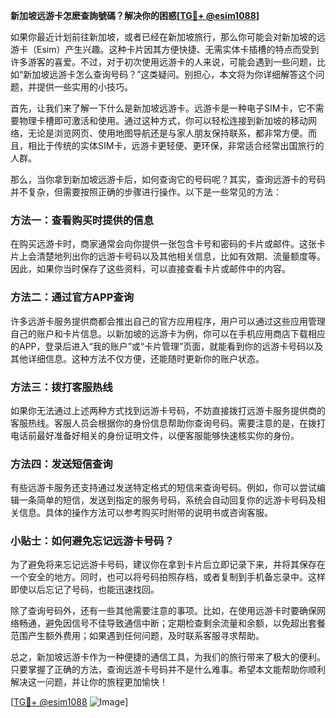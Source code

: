 **新加坡远游卡怎麽查詢號碼？解决你的困惑[[TG💪+ @esim1088](https://t.me/s/esim1088)]**

如果你最近计划前往新加坡，或者已经在新加坡旅行，那么你可能会对新加坡的远游卡（Esim）产生兴趣。这种卡片因其方便快捷、无需实体卡插槽的特点而受到许多游客的喜爱。不过，对于初次使用远游卡的人来说，可能会遇到一些问题，比如“新加坡远游卡怎么查询号码？”这类疑问。别担心，本文将为你详细解答这个问题，并提供一些实用的小技巧。

首先，让我们来了解一下什么是新加坡远游卡。远游卡是一种电子SIM卡，它不需要物理卡槽即可激活和使用。通过这种方式，你可以轻松连接到新加坡的移动网络，无论是浏览网页、使用地图导航还是与家人朋友保持联系，都非常方便。而且，相比于传统的实体SIM卡，远游卡更轻便、更环保，非常适合经常出国旅行的人群。

那么，当你拿到新加坡远游卡后，如何查询它的号码呢？其实，查询远游卡的号码并不复杂，但需要按照正确的步骤进行操作。以下是一些常见的方法：

### 方法一：查看购买时提供的信息

在购买远游卡时，商家通常会向你提供一张包含卡号和密码的卡片或邮件。这张卡片上会清楚地列出你的远游卡号码以及其他相关信息，比如有效期、流量额度等。因此，如果你当时保存了这些资料，可以直接查看卡片或邮件中的内容。

### 方法二：通过官方APP查询

许多远游卡服务提供商都会推出自己的官方应用程序，用户可以通过这些应用管理自己的账户和卡片信息。以新加坡的远游卡为例，你可以在手机应用商店下载相应的APP，登录后进入“我的账户”或“卡片管理”页面，就能看到你的远游卡号码以及其他详细信息。这种方法不仅方便，还能随时更新你的账户状态。

### 方法三：拨打客服热线

如果你无法通过上述两种方式找到远游卡号码，不妨直接拨打远游卡服务提供商的客服热线。客服人员会根据你的身份信息帮助你查询号码。需要注意的是，在拨打电话前最好准备好相关的身份证明文件，以便客服能够快速核实你的身份。

### 方法四：发送短信查询

有些远游卡服务还支持通过发送特定格式的短信来查询号码。例如，你可以尝试编辑一条简单的短信，发送到指定的服务号码，系统会自动回复你的远游卡号码及相关信息。具体的操作方法可以参考购买时附带的说明书或咨询客服。

### 小贴士：如何避免忘记远游卡号码？

为了避免将来忘记远游卡号码，建议你在拿到卡片后立即记录下来，并将其保存在一个安全的地方。同时，也可以将号码拍照存档，或者复制到手机备忘录中。这样即使以后忘记了号码，也能迅速找回。

除了查询号码外，还有一些其他需要注意的事项。比如，在使用远游卡时要确保网络畅通，避免因信号不佳导致通信中断；定期检查剩余流量和余额，以免超出套餐范围产生额外费用；如果遇到任何问题，及时联系客服寻求帮助。

总之，新加坡远游卡作为一种便捷的通信工具，为我们的旅行带来了极大的便利。只要掌握了正确的方法，查询远游卡号码并不是什么难事。希望本文能帮助你顺利解决这一问题，并让你的旅程更加愉快！

[[TG💪+ @esim1088](https://t.me/s/esim1088) ![Image](https://i.postimg.cc/4NQfJmqS/Snipaste-2025-05-13-00-14-12.png)]